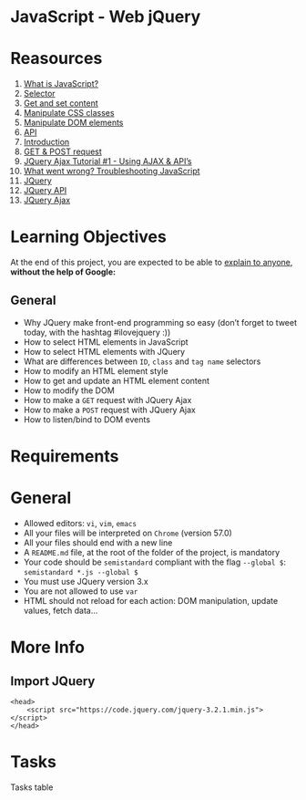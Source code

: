 # JavaScript - Web jQuery
# Reasources
1. [What is JavaScript?](https://developer.mozilla.org/en-US/docs/Learn/JavaScript/First_steps/What_is_JavaScript)
2. [Selector](https://jquery-tutorial.net/selectors/using-elements-ids-and-classes/)
3. [Get and set content](https://jquery-tutorial.net/dom-manipulation/getting-and-setting-content/)
4. [Manipulate CSS classes](https://jquery-tutorial.net/dom-manipulation/getting-and-setting-css-classes/)
5. [Manipulate DOM elements](https://jquery-tutorial.net/dom-manipulation/the-append-and-prepend-methods/)
6. [API](https://oscarotero.com/jquery/)
7. [Introduction](https://jquery-tutorial.net/ajax/introduction/)
8. [GET & POST request](https://jquery-tutorial.net/ajax/the-get-and-post-methods/)
9. [JQuery Ajax Tutorial #1 - Using AJAX & API’s](https://www.youtube.com/watch?v=fEYx8dQr_cQ)
10. [What went wrong? Troubleshooting JavaScript](https://developer.mozilla.org/en-US/docs/Learn/JavaScript/First_steps/What_went_wrong)
11. [JQuery](https://jquery.com)
12. [JQuery API](https://api.jquery.com)
13. [JQuery Ajax](https://learn.jquery.com/ajax/)

# Learning Objectives
At the end of this project, you are expected to be able to [explain to anyone](https://fs.blog/feynman-learning-technique/?fbclid=IwAR2K5_BGPVo0QjJXkOIIqNsqcXK4lTskPWJvA0asKQIGtCPWaQBdKmj1Ztg), **without the help of Google:**

## General
* Why JQuery make front-end programming so easy (don’t forget to tweet today, with the hashtag #ilovejquery :))
* How to select HTML elements in JavaScript
* How to select HTML elements with JQuery
* What are differences between `ID`, `class` and `tag name` selectors
* How to modify an HTML element style
* How to get and update an HTML element content
* How to modify the DOM
* How to make a `GET` request with JQuery Ajax
* How to make a `POST` request with JQuery Ajax
* How to listen/bind to DOM events

# Requirements
# General
* Allowed editors: `vi`, `vim`, `emacs`
* All your files will be interpreted on `Chrome` (version 57.0)
* All your files should end with a new line
* A `README.md` file, at the root of the folder of the project, is mandatory
* Your code should be `semistandard` compliant with the flag `--global $`: `semistandard *.js --global $`
* You must use JQuery version 3.x
* You are not allowed to use `var`
* HTML should not reload for each action: DOM manipulation, update values, fetch data…

# More Info
## Import JQuery

```
<head>
    <script src="https://code.jquery.com/jquery-3.2.1.min.js"></script>
</head>
```

# Tasks
Tasks table
